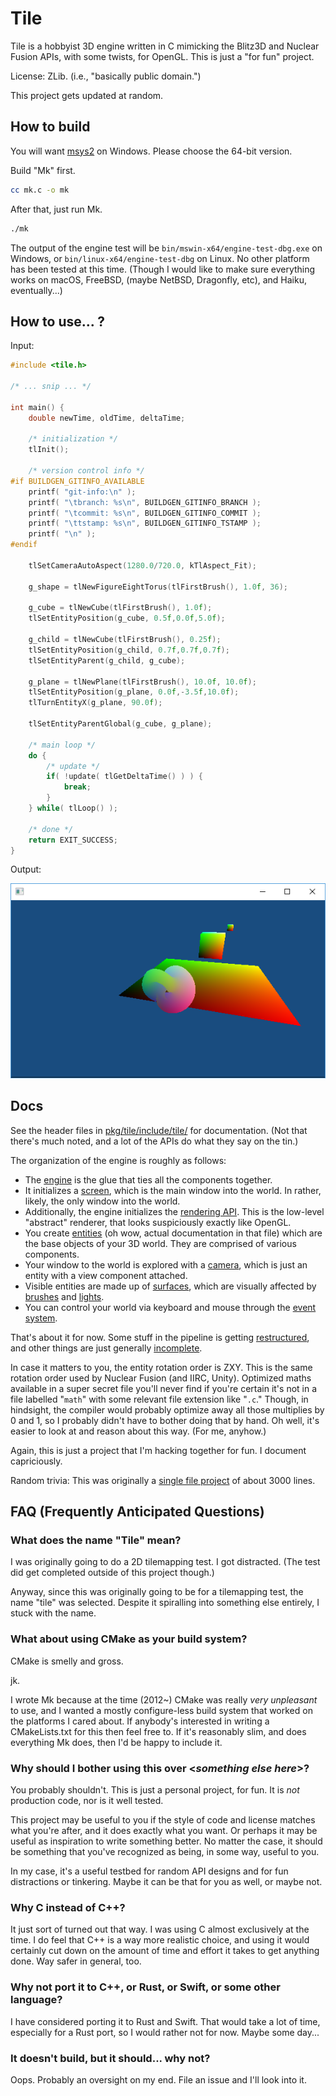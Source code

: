 # Tile

Tile is a hobbyist 3D engine written in C mimicking the Blitz3D and Nuclear
Fusion APIs, with some twists, for OpenGL. This is just a "for fun" project.

License: ZLib. (i.e., "basically public domain.")

This project gets updated at random.

## How to build

You will want [msys2](http://www.msys2.org/) on Windows. Please choose the
64-bit version.

Build "Mk" first.

```sh
cc mk.c -o mk
```

After that, just run Mk.

```sh
./mk
```

The output of the engine test will be `bin/mswin-x64/engine-test-dbg.exe` on
Windows, or `bin/linux-x64/engine-test-dbg` on Linux. No other platform has been
tested at this time. (Though I would like to make sure everything works on
macOS, FreeBSD, (maybe NetBSD, Dragonfly, etc), and Haiku, eventually...)

## How to use... ?

Input:

```c
#include <tile.h>

/* ... snip ... */

int main() {
	double newTime, oldTime, deltaTime;

	/* initialization */
	tlInit();
	
	/* version control info */
#if BUILDGEN_GITINFO_AVAILABLE
	printf( "git-info:\n" );
	printf( "\tbranch: %s\n", BUILDGEN_GITINFO_BRANCH );
	printf( "\tcommit: %s\n", BUILDGEN_GITINFO_COMMIT );
	printf( "\ttstamp: %s\n", BUILDGEN_GITINFO_TSTAMP );
	printf( "\n" );
#endif
	
	tlSetCameraAutoAspect(1280.0/720.0, kTlAspect_Fit);

	g_shape = tlNewFigureEightTorus(tlFirstBrush(), 1.0f, 36);

	g_cube = tlNewCube(tlFirstBrush(), 1.0f);
	tlSetEntityPosition(g_cube, 0.5f,0.0f,5.0f);

	g_child = tlNewCube(tlFirstBrush(), 0.25f);
	tlSetEntityPosition(g_child, 0.7f,0.7f,0.7f);
	tlSetEntityParent(g_child, g_cube);

	g_plane = tlNewPlane(tlFirstBrush(), 10.0f, 10.0f);
	tlSetEntityPosition(g_plane, 0.0f,-3.5f,10.0f);
	tlTurnEntityX(g_plane, 90.0f);

	tlSetEntityParentGlobal(g_cube, g_plane);

	/* main loop */
	do {
		/* update */
		if( !update( tlGetDeltaTime() ) ) {
			break;
		}
	} while( tlLoop() );

	/* done */
	return EXIT_SUCCESS;
}
```

Output:

![Screenshot of output.](./screen01.png "The result of our efforts.")

## Docs

See the header files in [pkg/tile/include/tile/](pkg/tile/include/tile/) for
documentation. (Not that there's much noted, and a lot of the APIs do what they
say on the tin.)

The organization of the engine is roughly as follows:

- The [engine](pkg/tile/include/tile/engine.h) is the glue that ties all the
  components together.
- It initializes a [screen](pkg/tile/include/tile/screen.h), which is the main
  window into the world. In rather, likely, the only window into the world.
- Additionally, the engine initializes the
  [rendering API](pkg/tile/include/tile/renderer.h). This is the low-level
  "abstract" renderer, that looks suspiciously exactly like OpenGL.
- You create [entities](pkg/tile/include/tile/entity.h) (oh wow, actual
  documentation in that file) which are the base objects of your 3D world. They
  are comprised of various components.
- Your window to the world is explored with a
  [camera](pkg/tile/include/tile/camera.h), which is just an entity with a view
  component attached.
- Visible entities are made up of [surfaces](pkg/tile/include/tile/surface.h),
  which are visually affected by [brushes](pkg/tile/include/tile/brush.h) and
  [lights](pkg/tile/include/tile/light.h).
- You can control your world via keyboard and mouse through the
  [event system](pkg/tile/include/tile/event.h).

That's about it for now. Some stuff in the pipeline is getting
[restructured](pkg/tile/include/tile/frame.h), and other things are just
generally [incomplete](pkg/tile/include/tile/console.h).

In case it matters to you, the entity rotation order is ZXY. This is the same
rotation order used by Nuclear Fusion (and IIRC, Unity). Optimized maths
available in a super secret file you'll never find if you're certain it's not in
a file labelled "`math`" with some relevant file extension like "`.c`." Though,
in hindsight, the compiler would probably optimize away all those multiplies by
0 and 1, so I probably didn't have to bother doing that by hand. Oh well, it's
easier to look at and reason about this way. (For me, anyhow.)

Again, this is just a project that I'm hacking together for fun. I document
capriciously.

Random trivia: This was originally a
[single file project](https://gist.github.com/NotKyon/a4b9554fec955538bcde383d8e682409)
of about 3000 lines.

## FAQ (Frequently Anticipated Questions)

### What does the name "Tile" mean?

I was originally going to do a 2D tilemapping test. I got distracted. (The test
did get completed outside of this project though.)

Anyway, since this was originally going to be for a tilemapping test, the name
"tile" was selected. Despite it spiralling into something else entirely, I stuck
with the name.

### What about using CMake as your build system?

CMake is smelly and gross.

jk.

I wrote Mk because at the time (2012~) CMake was really *very unpleasant* to
use, and I wanted a mostly configure-less build system that worked on the
platforms I cared about. If anybody's interested in writing a CMakeLists.txt for
this then feel free to. If it's reasonably slim, and does everything Mk does,
then I'd be happy to include it.

### Why should I bother using this over <*something else here*>?

You probably shouldn't. This is just a personal project, for fun. It is *not*
production code, nor is it well tested.

This project may be useful to you if the style of code and license matches what
you're after, and it does exactly what you want. Or perhaps it may be useful as
inspiration to write something better. No matter the case, it should be
something that you've recognized as being, in some way, useful to you.

In my case, it's a useful testbed for random API designs and for fun
distractions or tinkering. Maybe it can be that for you as well, or maybe not.

### Why C instead of C++?

It just sort of turned out that way. I was using C almost exclusively at the
time. I do feel that C++ is a way more realistic choice, and using it would
certainly cut down on the amount of time and effort it takes to get anything
done. Way safer in general, too.

### Why not port it to C++, or Rust, or Swift, or some other language?

I have considered porting it to Rust and Swift. That would take a lot of time,
especially for a Rust port, so I would rather not for now. Maybe some day...

### It doesn't build, but it should... why not?

Oops. Probably an oversight on my end. File an issue and I'll look into it.
